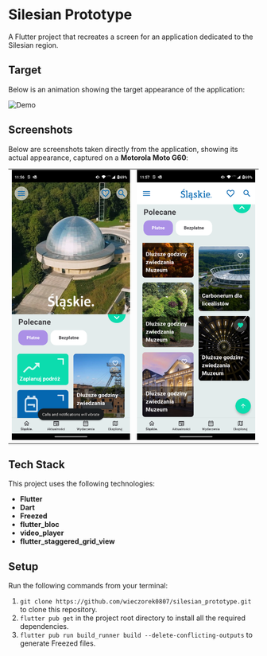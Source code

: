 # Silesian Prototype

A Flutter project that recreates a screen for an application dedicated to the Silesian region.

## Target

Below is an animation showing the target appearance of the application:

![Demo](./assets/demo.gif)

## Screenshots

Below are screenshots taken directly from the application, showing its actual appearance, captured on a **Motorola Moto G60**:

<table width="100%">
  <tbody>
    <tr>
      <td width="1%"><img src="./assets/Screenshot_20241111-115656.png"/></td>
      <td width="1%"><img src="./assets/Screenshot_20241111-115707.png"/></td>
    </tr>
  </tbody>
</table>

## Tech Stack

This project uses the following technologies:

- **Flutter**
- **Dart**
- **Freezed**
- **flutter_bloc**
- **video_player**
- **flutter_staggered_grid_view**

## Setup

Run the following commands from your terminal:

1) `git clone https://github.com/wieczorek0807/silesian_prototype.git` to clone this repository.
2) `flutter pub get` in the project root directory to install all the required dependencies.
3) `flutter pub run build_runner build --delete-conflicting-outputs` to generate Freezed files.
